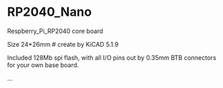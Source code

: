 # RP2040_Nano
Respberry_Pi_RP2040 core board

Size 24*26mm # create by KiCAD 5.1.9

Included 128Mb spi flash, with all I/O pins out by 0.35mm BTB connectors for your own base board.

...
